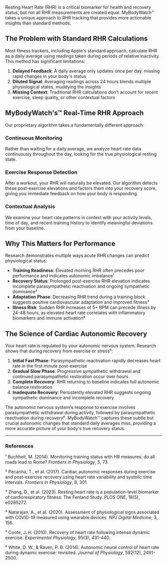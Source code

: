 Resting Heart Rate (RHR) is a critical biomarker for health and recovery status, but not all RHR measurements are created equal. MyBodyWatch™ takes a unique approach to RHR tracking that provides more actionable insights than standard methods.

## The Problem with Standard RHR Calculations

Most fitness trackers, including Apple's standard approach, calculate RHR as a daily average using readings taken during periods of relative inactivity. This method has significant limitations:

1. **Delayed Feedback**: A daily average only updates once per day, missing rapid changes in your body's status
2. **Diluted Signal**: Averaging readings across 24 hours blends multiple physiological states, muddying the insights
3. **Missing Context**: Traditional RHR calculations don't account for recent exercise, sleep quality, or other contextual factors

## MyBodyWatch's™ Real-Time RHR Approach

Our proprietary algorithm takes a fundamentally different approach:

### Continuous Monitoring

Rather than waiting for a daily average, we analyze heart rate data continuously throughout the day, looking for the true physiological resting state.

### Exercise Response Detection

After a workout, your RHR will naturally be elevated. Our algorithm detects these post-exercise elevations and factors them into your recovery score, giving you immediate feedback on how your body is responding.

### Contextual Analysis

We examine your heart rate patterns in context with your activity levels, time of day, and recent training history to identify meaningful deviations from your baseline.

## Why This Matters for Performance

Research demonstrates multiple ways acute RHR changes can predict physiological status:

- **Training Readiness**: Elevated morning RHR often precedes poor performance and indicates autonomic imbalance¹
- **Recovery Status**: Prolonged post-exercise RHR elevation indicates incomplete parasympathetic reactivation and ongoing sympathetic dominance²
- **Adaptation Phase**: Decreasing RHR trend during a training block suggests positive cardiovascular adaptation and improved fitness³
- **Illness Risk**: Sudden RHR increases of 5+ BPM can precede illness by 24-48 hours, as elevated heart rate correlates with inflammatory biomarkers and immune activation⁴

## The Science of Cardiac Autonomic Recovery

Your heart rate is regulated by your autonomic nervous system. Research shows that during recovery from exercise or stress⁵:

1. **Initial Fast Phase**: Parasympathetic reactivation rapidly decreases heart rate in the first minute post-exercise
2. **Gradual Slow Phase**: Progressive sympathetic withdrawal and continued parasympathetic restoration occur over hours
3. **Complete Recovery**: RHR returning to baseline indicates full autonomic balance restoration
4. **Inadequate Recovery**: Persistently elevated RHR suggests ongoing sympathetic dominance and incomplete recovery

The autonomic nervous system's response to exercise involves parasympathetic withdrawal during activity, followed by parasympathetic reactivation during recovery⁶. MyBodyWatch™ captures these subtle but crucial autonomic changes that standard daily averages miss, providing a more accurate picture of your body's true recovery status.

---

### References

¹ Buchheit, M. (2014). Monitoring training status with HR measures: do all roads lead to Rome? *Frontiers in Physiology*, 5, 73.

² Pecanha, T., et al. (2017). Cardiac autonomic responses during exercise and post-exercise recovery using heart rate variability and systolic time intervals. *Frontiers in Physiology*, 8, 301.

³ Zhang, D., et al. (2023). Resting heart rate is a population-level biomarker of cardiorespiratory fitness: The Fenland Study. *PLOS ONE*, 18(5), e0285272.

⁴ Natarajan, A., et al. (2020). Assessment of physiological signs associated with COVID-19 measured using wearable devices. *NPJ Digital Medicine*, 3, 156.

⁵ Coote, J. H. (2010). Recovery of heart rate following intense dynamic exercise. *Experimental Physiology*, 95(3), 431-440.

⁶ White, D. W., & Raven, P. B. (2014). Autonomic neural control of heart rate during dynamic exercise: revisited. *Journal of Physiology*, 592(12), 2491-2500.